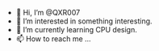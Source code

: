 - 👋 Hi, I’m @QXR007
- 👀 I’m interested in something interesting.
- 🌱 I’m currently learning CPU design.
- 📫 How to reach me ...

<!---
QXR007/QXR007 is a ✨ special ✨ repository because its `README.md` (this file) appears on your GitHub profile.
You can click the Preview link to take a look at your changes.
--->
